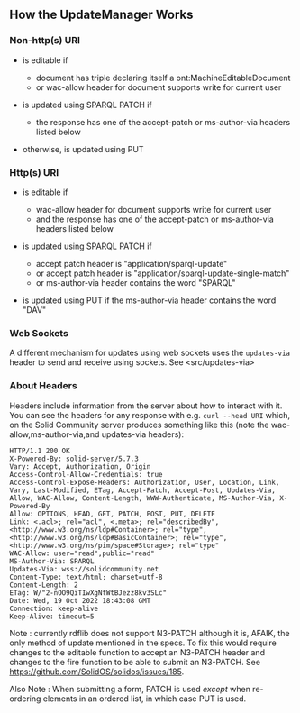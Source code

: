 ## How the UpdateManager Works

### Non-http(s) URI

  * is editable if 

    * document has triple declaring itself a ont:MachineEditableDocument
    * or wac-allow header for document supports write for current user

  * is updated using SPARQL PATCH if

    * the response has one of the accept-patch or ms-author-via headers listed below

  * otherwise, is updated using PUT


### Http(s) URI

  * is editable if    

    * wac-allow header for document supports write for current user
    * and the response has one of the accept-patch or ms-author-via headers listed below 

  * is updated using SPARQL PATCH if

    * accept patch header is "application/sparql-update" 
    * or accept patch header is "application/sparql-update-single-match"
    * or ms-author-via header contains the word "SPARQL"

  * is updated using PUT if the ms-author-via header contains the word "DAV"

### Web Sockets

A different mechanism for updates using web sockets uses the `updates-via` header to send and receive using sockets. See <src/updates-via>

### About Headers

Headers include information from the server about how to interact with it.  You can see the headers for any response with e.g. `curl --head URI` which, on the Solid Community server produces something like this (note the wac-allow,ms-author-via,and updates-via headers):

```
HTTP/1.1 200 OK
X-Powered-By: solid-server/5.7.3
Vary: Accept, Authorization, Origin
Access-Control-Allow-Credentials: true
Access-Control-Expose-Headers: Authorization, User, Location, Link, Vary, Last-Modified, ETag, Accept-Patch, Accept-Post, Updates-Via, Allow, WAC-Allow, Content-Length, WWW-Authenticate, MS-Author-Via, X-Powered-By
Allow: OPTIONS, HEAD, GET, PATCH, POST, PUT, DELETE
Link: <.acl>; rel="acl", <.meta>; rel="describedBy", <http://www.w3.org/ns/ldp#Container>; rel="type", <http://www.w3.org/ns/ldp#BasicContainer>; rel="type", <http://www.w3.org/ns/pim/space#Storage>; rel="type"
WAC-Allow: user="read",public="read"
MS-Author-Via: SPARQL
Updates-Via: wss://solidcommunity.net
Content-Type: text/html; charset=utf-8
Content-Length: 2
ETag: W/"2-nOO9QiTIwXgNtWtBJezz8kv3SLc"
Date: Wed, 19 Oct 2022 18:43:08 GMT
Connection: keep-alive
Keep-Alive: timeout=5
```

Note : currently rdflib does not support N3-PATCH although it is, AFAIK, the only method of update mentioned in the specs.  To fix this would require changes to the editable function to accept an N3-PATCH header and changes to the fire function to be able to submit an N3-PATCH.  See https://github.com/SolidOS/solidos/issues/185.

Also Note : When submitting a form, PATCH is used *except* when re-ordering elements in an ordered list, in which case PUT is used.
